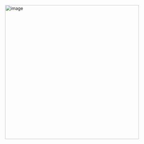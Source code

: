 <img width="435" alt="image" src="https://user-images.githubusercontent.com/197329/186981075-d8653503-476a-43e0-a6f1-15b837464a33.png">
